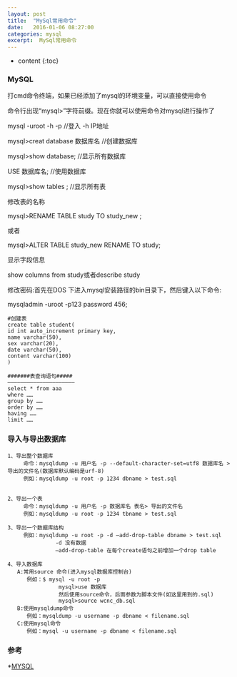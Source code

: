 ```yaml
---
layout: post
title:  "MySql常用命令"
date:   2016-01-06 08:27:00
categories: mysql
excerpt:  MySql常用命令
---
```


* content
{:toc}




### MySQL

打cmd命令终端，如果已经添加了mysql的环境变量，可以直接使用命令

命令行出现“mysql>”字符前缀。现在你就可以使用命令对mysql进行操作了

mysql -uroot -h -p  //登入 -h IP地址

mysql>creat database 数据库名  //创建数据库

mysql>show database; //显示所有数据库

USE 数据库名; //使用数据库

mysql>show tables ; //显示所有表

修改表的名称 

mysql>RENAME TABLE study TO study_new ;

或者

mysql>ALTER TABLE study_new RENAME TO study;

显示字段信息

show columns from study或者describe study

修改密码:首先在DOS 下进入mysql安装路径的bin目录下，然后键入以下命令:

mysqladmin -uroot -p123 password 456;

    #创建表
    create table student(
    id int auto_increment primary key,
    name varchar(50),
    sex varchar(20),
    date varchar(50),
    content varchar(100)
    )

    #######表查询语句#####
    —————————————————————
    select * from aaa
    where ……
    group by ……
    order by ……
    having ……
    limit ……



### 导入与导出数据库

    1、导出整个数据库
         命令：mysqldump -u 用户名 -p --default-character-set=utf8 数据库名 > 导出的文件名(数据库默认编码是urf-8)
         例如：mysqldump -u root -p 1234 dbname > test.sql


    2、导出一个表
         命令：mysqldump -u 用户名 -p 数据库名 表名> 导出的文件名
         例如：mysqldump -u root -p 1234 tbname > test.sql

    3、导出一个数据库结构
         例如：mysqldump -u root -p -d –add-drop-table dbname > test.sql
                   -d 没有数据
                   –add-drop-table 在每个create语句之前增加一个drop table

    4、导入数据库
       A:常用source 命令(进入mysql数据库控制台)
          例如：$ mysql -u root -p
                    mysql>use 数据库
                    然后使用source命令，后面参数为脚本文件(如这里用到的.sql)
                    mysql>source wcnc_db.sql
       B:使用mysqldump命令
          例如：mysqldump -u username -p dbname < filename.sql
       C:使用mysql命令
          例如：mysql -u username -p dbname < filename.sql



### 参考

*[MYSQL](http://www.cnblogs.com/lyhabc/p/3691555.html)